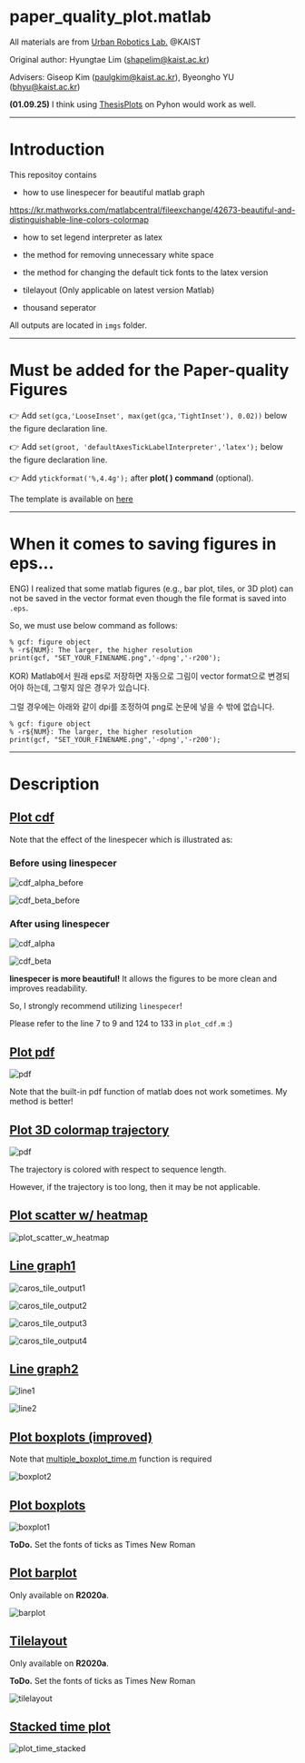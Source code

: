 # paper_quality_plot.matlab

All materials are from [Urban Robotics Lab.](http://urobot.kaist.ac.kr/) @KAIST

Original author: Hyungtae Lim (shapelim@kaist.ac.kr)

Advisers: Giseop Kim (paulgkim@kaist.ac.kr), Byeongho YU (bhyu@kaist.ac.kr) 

**(01.09.25)** I think using [ThesisPlots](https://github.com/garrettj403/ThesisPlots) on Pyhon would work as well.

---

# Introduction

This repositoy contains 

* how to use linespecer for beautiful matlab graph

https://kr.mathworks.com/matlabcentral/fileexchange/42673-beautiful-and-distinguishable-line-colors-colormap

* how to set legend interpreter as latex

* the method for removing unnecessary white space

* the method for changing the default tick fonts to the latex version

* tilelayout (Only applicable on latest version Matlab)

* thousand seperator 

All outputs are located in `imgs` folder.

---
# Must be added for the Paper-quality Figures

:point_right: Add `set(gca,'LooseInset', max(get(gca,'TightInset'), 0.02))` below the figure declaration line.

:point_right: Add `set(groot, 'defaultAxesTickLabelInterpreter','latex');` below the figure declaration line.

:point_right: Add `ytickformat('%,4.4g');` after **plot( ) command** (optional).

The template is available on [here](template.m)

---

# When it comes to saving figures in eps...

ENG) I realized that some matlab figures (e.g., bar plot, tiles, or 3D plot) can not be saved in the vector format even though the file format is saved into `.eps`.

So, we must use below command as follows:

```
% gcf: figure object
% -r${NUM}: The larger, the higher resolution
print(gcf, "SET_YOUR_FINENAME.png",'-dpng','-r200'); 
```

KOR) Matlab에서 원래 eps로 저장하면 자동으로 그림이 vector format으로 변경되어야 하는데, 그렇지 않은 경우가 있습니다.

그럴 경우에는 아래와 같이 dpi를 조정하여 png로 논문에 넣을 수 밖에 없습니다.


```
% gcf: figure object
% -r${NUM}: The larger, the higher resolution
print(gcf, "SET_YOUR_FINENAME.png",'-dpng','-r200'); 
```


---

# Description

## [Plot cdf](plot_cdf.m)

Note that the effect of the linespecer which is illustrated as: 

### Before using linespecer

![cdf_alpha_before](./imgs/total_cdf_alpha_before.png)

![cdf_beta_before](./imgs/total_cdf_beta_before.png)

### After using linespecer

![cdf_alpha](./imgs/total_cdf_alpha.png)

![cdf_beta](./imgs/total_cdf_beta.png)

**linespecer is more beautiful!** It allows the figures to be more clean and improves readability.

So, I strongly recommend utilizing `linespecer`!

Please refer to the line 7 to 9 and 124 to 133 in `plot_cdf.m`  :) 

## [Plot pdf](plot_pdf.m)

![pdf](./imgs/erasor_pdf_diff_percentage.png)

Note that the built-in pdf function of matlab does not work sometimes. My method is better!

## [Plot 3D colormap trajectory](plot_trajectory.m)

![pdf](./imgs/Navigation_trajectory.png)

The trajectory is colored with respect to sequence length.

However, if the trajectory is too long, then it may be not applicable.

## [Plot scatter w/ heatmap](plot_scatter_w_heatmap.m)

![plot_scatter_w_heatmap](imgs/tims_rotation_v30.png)

## [Line graph1](plot_linegraph1.m)

![caros_tile_output1](imgs/caros_rotor_speed.png)

![caros_tile_output2](imgs/caros_pitch_alpha.png)

![caros_tile_output3](imgs/caros_orientation.png)

![caros_tile_output4](imgs/caros_position.png)

## [Line graph2](plot_linegraph2.m)

![line1](./imgs/erasor_ground_percentage.png)

![line2](./imgs/erasor_ground_rejection.png)

## [Plot boxplots (improved)](plot_boxplot2.m)

Note that [multiple_boxplot_time.m](multiple_boxplot_time.m) function is required

![boxplot2](./imgs/box_plot2_r300.png)

## [Plot boxplots](plot_boxplots.m)

![boxplot1](./imgs/boxplot1.png)

**ToDo.** Set the fonts of ticks as Times New Roman

## [Plot barplot](plot_barplot.m)

Only available on **R2020a**.

![barplot](./imgs/ground_bar_plot_v2.png)

## [Tilelayout](plot_tilelayout.m)

Only available on **R2020a**.

**ToDo.** Set the fonts of ticks as Times New Roman

![tilelayout](./imgs/final_tilelayout.png)

## [Stacked time plot](plot_time_stacked.m)

![plot_time_stacked](./imgs/time_stacked.png)
